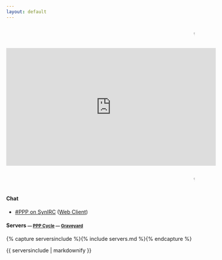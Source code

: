 ```yaml
---
layout: default
---
```


<blink><marquee>
  
✨✨✨ **IMPORTANT ANNOUNCEMENT** ✨✨✨

</marquee></blink>

<iframe width="560" height="315" style="margin: 0 auto;" src="https://www.youtube.com/embed/-vB5UEusXUk?controls=0&autoplay=1" frameborder="0" allow="accelerometer; autoplay; encrypted-media; gyroscope; picture-in-picture" allowfullscreen></iframe>

<blink><marquee>

✨✨✨ **IMPORTANT ANNOUNCEMENT** ✨✨✨

</marquee></blink>

#### Chat
* [#PPP on SynIRC](irc://irc.synirc.net/ppp) ([Web Client](/irc/))

#### Servers <small>&mdash; [PPP Cycle](/assets/images/pppcycle.jpg) &mdash; [Graveyard](graveyard.html)</small>
{% capture serversinclude %}{% include servers.md %}{% endcapture %}
<div class="servers">
{{ serversinclude | markdownify }}
</div>
